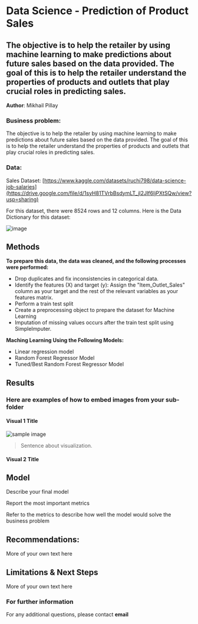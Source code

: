 # Data Science - Prediction of Product Sales
##  The objective is to help the retailer by using machine learning to make predictions about future sales based on the data provided. The goal of this is to help the retailer understand the properties of products and outlets that play crucial roles in predicting sales.

**Author**: 
Mikhail Pillay
### Business problem:

The objective is to help the retailer by using machine learning to make predictions about future sales based on the data provided. The goal of this is to help the retailer understand the properties of products and outlets that play crucial roles in predicting sales.


### Data:
Sales Dataset: [https://www.kaggle.com/datasets/ruchi798/data-science-job-salaries](https://drive.google.com/file/d/1syH81TVrbBsdymLT_jl2JIf6IjPXtSQw/view?usp=sharing)

For this dataset, there were 8524 rows and 12 columns.
Here is the Data Dictionary for this dataset:

![image](https://github.com/Mix1996/Prediction-of-Product-Sales/assets/53317324/aaabd1c7-b8e9-46f0-b81a-e0b54154a37d)

## Methods
**To prepare this data, the data was cleaned, and the following processes were performed:**
- Drop duplicates and fix inconsistencies in categorical data.
- Identify the features (X) and target (y): Assign the "Item_Outlet_Sales" column as your target and the rest of the relevant variables as your features matrix.
- Perform a train test split
- Create a preprocessing object to prepare the dataset for Machine Learning
- Imputation of missing values occurs after the train test split using SimpleImputer.

**Maching Learning Using the Following Models:**
- Linear regression model
- Random Forest Regressor Model
- Tuned/Best Random Forest Regressor Model


## Results

### Here are examples of how to embed images from your sub-folder


#### Visual 1 Title
![sample image](project1_sample_image.png)

> Sentence about visualization.

#### Visual 2 Title

## Model

Describe your final model

Report the most important metrics

Refer to the metrics to describe how well the model would solve the business problem

## Recommendations:

More of your own text here


## Limitations & Next Steps

More of your own text here


### For further information


For any additional questions, please contact **email**
